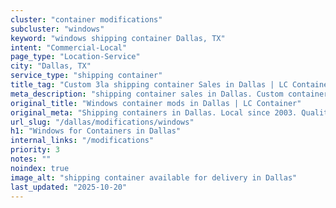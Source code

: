 ```yaml
---
cluster: "container modifications"
subcluster: "windows"
keyword: "windows shipping container Dallas, TX"
intent: "Commercial-Local"
page_type: "Location-Service"
city: "Dallas, TX"
service_type: "shipping container"
title_tag: "Custom 3la shipping container Sales in Dallas | LC Container"
meta_description: "shipping container sales in Dallas. Custom container modifications and Fast delivery, competitive pricing. Serving modifications area. Quote ID: H2F. Call (214) 524-4168 for your free quote today."
original_title: "Windows container mods in Dallas | LC Container"
original_meta: "Shipping containers in Dallas. Local since 2003. Quality containers. Fast delivery. Get your free quote — call (214) 524-4168 today. LC Container — your trus..."
url_slug: "/dallas/modifications/windows"
h1: "Windows for Containers in Dallas"
internal_links: "/modifications"
priority: 3
notes: ""
noindex: true
image_alt: "shipping container available for delivery in Dallas"
last_updated: "2025-10-20"
---
```


<!-- TODO: Add unique city/inventory copy, images, and internal links here. -->
